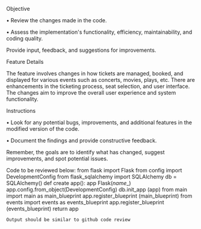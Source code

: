 Objective

• Review the changes made in the code.

• Assess the implementation's functionality, efficiency, maintainability, and coding quality.

Provide input, feedback, and suggestions for improvements.

Feature Details

The feature involves changes in how tickets are managed, booked, and displayed for various events such as concerts, movies, plays, etc. There are enhancements in the ticketing process, seat selection, and user interface. The changes aim to improve the overall user experience and system functionality.

Instructions


• Look for any potential bugs, improvements, and additional features in the modified version of the code.

• Document the findings and provide constructive feedback.

Remember, the goals are to identify what has changed, suggest improvements, and spot potential issues.

Code to be reviewed below:
from flask import Flask
from config import DevelopmentConfig
from flask_sqlalchemy import SQLAlchemy
db = SQLAlchemy()
def create app():
	app Flask(_name__)
	app.config.from_object(DevelopmentConfig)
	db.init_app (app)
	from main import main as main_blueprint
	app.register_blueprint (main_blueprint)
	from events import events as events_blueprint
	app.register_blueprint (events_blueprint)
	return app

	
	Output should be similar to github code review
